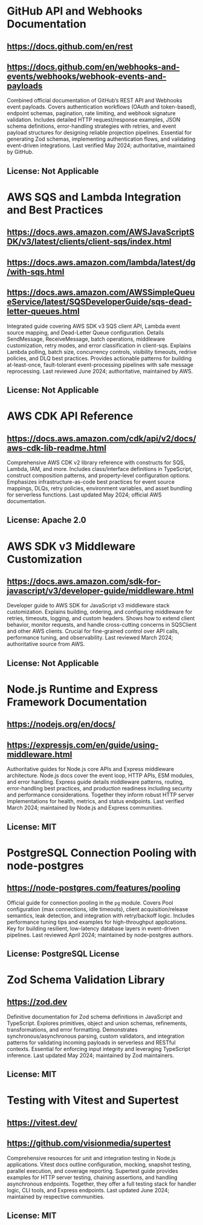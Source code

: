 # GitHub API and Webhooks Documentation
## https://docs.github.com/en/rest
## https://docs.github.com/en/webhooks-and-events/webhooks/webhook-events-and-payloads
Combined official documentation of GitHub’s REST API and Webhooks event payloads. Covers authentication workflows (OAuth and token-based), endpoint schemas, pagination, rate limiting, and webhook signature validation. Includes detailed HTTP request/response examples, JSON schema definitions, error-handling strategies with retries, and event payload structures for designing reliable projection pipelines. Essential for generating Zod schemas, implementing authentication flows, and validating event-driven integrations. Last verified May 2024; authoritative, maintained by GitHub.
## License: Not Applicable

# AWS SQS and Lambda Integration and Best Practices
## https://docs.aws.amazon.com/AWSJavaScriptSDK/v3/latest/clients/client-sqs/index.html
## https://docs.aws.amazon.com/lambda/latest/dg/with-sqs.html
## https://docs.aws.amazon.com/AWSSimpleQueueService/latest/SQSDeveloperGuide/sqs-dead-letter-queues.html
Integrated guide covering AWS SDK v3 SQS client API, Lambda event source mapping, and Dead-Letter Queue configuration. Details SendMessage, ReceiveMessage, batch operations, middleware customization, retry modes, and error classification in client-sqs. Explains Lambda polling, batch size, concurrency controls, visibility timeouts, redrive policies, and DLQ best practices. Provides actionable patterns for building at-least-once, fault-tolerant event-processing pipelines with safe message reprocessing. Last reviewed June 2024; authoritative, maintained by AWS.
## License: Not Applicable

# AWS CDK API Reference
## https://docs.aws.amazon.com/cdk/api/v2/docs/aws-cdk-lib-readme.html
Comprehensive AWS CDK v2 library reference with constructs for SQS, Lambda, IAM, and more. Includes class/interface definitions in TypeScript, construct composition patterns, and property-level configuration options. Emphasizes infrastructure-as-code best practices for event source mappings, DLQs, retry policies, environment variables, and asset bundling for serverless functions. Last updated May 2024; official AWS documentation.
## License: Apache 2.0

# AWS SDK v3 Middleware Customization
## https://docs.aws.amazon.com/sdk-for-javascript/v3/developer-guide/middleware.html
Developer guide to AWS SDK for JavaScript v3 middleware stack customization. Explains building, ordering, and configuring middleware for retries, timeouts, logging, and custom headers. Shows how to extend client behavior, monitor requests, and handle cross-cutting concerns in SQSClient and other AWS clients. Crucial for fine-grained control over API calls, performance tuning, and observability. Last reviewed March 2024; authoritative source from AWS.
## License: Not Applicable

# Node.js Runtime and Express Framework Documentation
## https://nodejs.org/en/docs/
## https://expressjs.com/en/guide/using-middleware.html
Authoritative guides for Node.js core APIs and Express middleware architecture. Node.js docs cover the event loop, HTTP APIs, ESM modules, and error handling. Express guide details middleware patterns, routing, error-handling best practices, and production readiness including security and performance considerations. Together they inform robust HTTP server implementations for health, metrics, and status endpoints. Last verified March 2024; maintained by Node.js and Express communities.
## License: MIT

# PostgreSQL Connection Pooling with node-postgres
## https://node-postgres.com/features/pooling
Official guide for connection pooling in the `pg` module. Covers Pool configuration (max connections, idle timeouts), client acquisition/release semantics, leak detection, and integration with retry/backoff logic. Includes performance tuning tips and examples for high-throughput applications. Key for building resilient, low-latency database layers in event-driven pipelines. Last reviewed April 2024; maintained by node-postgres authors.
## License: PostgreSQL License

# Zod Schema Validation Library
## https://zod.dev
Definitive documentation for Zod schema definitions in JavaScript and TypeScript. Explores primitives, object and union schemas, refinements, transformations, and error formatting. Demonstrates synchronous/asynchronous parsing, custom validators, and integration patterns for validating incoming payloads in serverless and RESTful contexts. Essential for enforcing input integrity and leveraging TypeScript inference. Last updated May 2024; maintained by Zod maintainers.
## License: MIT

# Testing with Vitest and Supertest
## https://vitest.dev/
## https://github.com/visionmedia/supertest
Comprehensive resources for unit and integration testing in Node.js applications. Vitest docs outline configuration, mocking, snapshot testing, parallel execution, and coverage reporting. Supertest guide provides examples for HTTP server testing, chaining assertions, and handling asynchronous endpoints. Together, they offer a full testing stack for handler logic, CLI tools, and Express endpoints. Last updated June 2024; maintained by respective communities.
## License: MIT